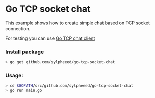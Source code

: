 # Go TCP socket chat

This example shows how to create simple chat based on TCP socket connection.

For testing you can use [Go TCP chat client](https://github.com/sylpheeed/go-tcp-socket-chat-client)

### Install package

``` bash
> go get github.com/sylpheeed/go-tcp-socket-chat
```

### Usage:

``` bash
> cd $GOPATH/src/github.com/sylpheeed/go-tcp-socket-chat
> go run main.go
```



